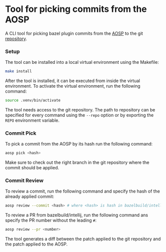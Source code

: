# Tool for picking commits from the AOSP

A CLI tool for picking bazel plugin commits from the [AOSP](https://cs.android.com/android-studio/platform/tools/adt/idea/+/mirror-goog-studio-main:aswb/) to the git [repository](https://github.com/bazelbuild/intellij). 

### Setup

The tool can be installed into a local virtual environment using the Makefile:

```bash
make install
```

After the tool is installed, it can be executed from inside the virtual environment. To activate the virtual environment, run the following command:

```bash
source .venv/bin/activate
```

The tool needs access to the git repository. The path to repository can be specified for every command using the `--repo` option or by exporting the `REPO` environment variable.

### Commit Pick

To pick a commit from the AOSP by its hash run the following command:

```bash
aosp pick <hash>
```

Make sure to check out the right branch in the git repository where the commit should be applied. 

### Commit Review

To review a commit, run the following command and specify the hash of the already applied commit:

```bash
aosp review --commit <hash> # where <hash> is hash in bazelbuild/intellij
```

To review a PR from bazelbuild/intellij, run the following command ans specify the PR number without the leading `#`: 
```bash
aosp review --pr <number> 
```


The tool generates a diff between the patch applied to the git repository and the patch applied to the AOSP.
